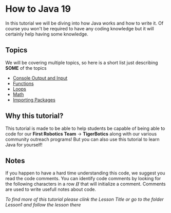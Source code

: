 # How to Java 19
In this tutorial we will be diving into how Java works and how to write it. Of course you won't be required to have any
coding knowledge but it will certainly help having some knowledge.

## Topics
We will be covering multiple topics, so here is a short list just describing **SOME** of the topics 
- [Console Output and Input](https://github.com/Imperial-High-School-TigerBotics/Learning-Java/tree/main/Lesson1)
- [Functions](https://github.com/Imperial-High-School-TigerBotics/Learning-Java/tree/main/Lesson2)
- [Loops](https://github.com/Imperial-High-School-TigerBotics/Learning-Java/tree/main/Lesson2)
- [Math](https://github.com/Imperial-High-School-Tigerbotics/Learning-Java/tree/main/Lesson3)
- [Importing Packages](https://github.com/Imperial-High-School-Tigerbotics/Learning-Java/tree/main/Lesson3)

## Why this tutorial?
This tutorial is made to be able to help students be capable of being able to code for our **First Robotics Team** -> **TigerBotics** along with our various community outreach programs!
But you can also use this tutorial to learn Java for yourself!

## Notes
If you happen to have a hard time understanding this code, we suggest you read the code comments. You can identify code comments by looking for the following characters in a row **//** that will initialize a comment. Comments are used to write usefull notes about code.

*To find more of this tutorial please clink the Lesson Title or go to the folder Lesson1 and follow the lesson there*
